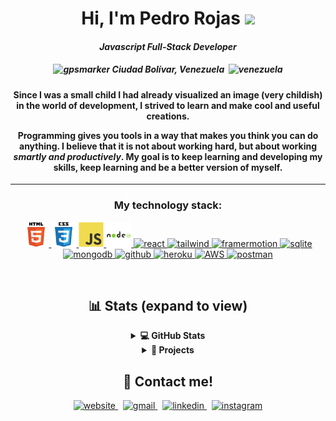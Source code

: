 <h1 align="center">Hi, I'm Pedro Rojas <img src="https://media.giphy.com/media/hvRJCLFzcasrR4ia7z/giphy.gif" width="35"></h1>

<span align="center">
  <span>
    <h4 align="center"><em>Javascript Full-Stack Developer</em>   
    </h4>
    <h5 align="center">
    	<em>
	    <img valign="bottom" src="https://www.svgrepo.com/show/362123/map-marker.svg" alt="gpsmarker" width="16" height="16"/> 
	    <b>Ciudad Bolívar, Venezuela</b>&nbsp;
	    <img valign="bottom" src="https://www.svgrepo.com/show/248930/venezuela.svg" alt="venezuela" width="16" height="16"/> 
	</em>   
    </h4>
</span>

<h4 align="center">Since I was a small child I had already visualized an image (very childish) in the world of development, I strived to learn and make cool and useful creations.
  
Programming gives you tools in a way that makes you think you can do anything.
  I believe that it is not about working hard, but about working <i>smartly and productively</i>.
My goal is to keep learning and developing my skills, keep learning and be a better version of myself.</h4>

<hr>
<h3 align="center">My technology stack:</h3>
  <p align="center">
    <a href="https://www.w3.org/html/" target="_blank"> 
        <img src="https://raw.githubusercontent.com/devicons/devicon/master/icons/html5/html5-original-wordmark.svg" alt="html5" width="40" height="40"/> 
    </a>
    <a href="https://www.w3schools.com/css/" target="_blank"> 
        <img src="https://raw.githubusercontent.com/devicons/devicon/master/icons/css3/css3-original-wordmark.svg" alt="css3" width="40" height="40"/>
    </a>
    <a href="https://developer.mozilla.org/en-US/docs/Web/JavaScript" target="_blank"> 
        <img src="https://raw.githubusercontent.com/devicons/devicon/master/icons/javascript/javascript-original.svg" alt="javascript" width="40" height="40"/>
    </a>
    <a href="https://nodejs.org" target="_blank"> 
        <img src="https://raw.githubusercontent.com/devicons/devicon/master/icons/nodejs/nodejs-original-wordmark.svg" alt="nodejs" width="40" height="40"/>
    </a>
    <a href="https://reactjs.org/" target="_blank"> 
        <img src="https://www.svgrepo.com/show/354259/react.svg" alt="react" width="40" height="40"/>
    </a>
    <a href="https://tailwindcss.com/" target="_blank"> 
        <img src="https://www.svgrepo.com/show/374118/tailwind.svg" alt="tailwind" width="40" height="40"/>
    </a>
    <a href="https://www.framer.com/motion/" target="_blank"> 
        <img src="https://www.svgrepo.com/show/361507/framer-logo.svg" alt="framermotion" width="40" height="40"/>
    </a>
    <a href="https://www.sqlite.org/index.html" target="_blank"> 
        <img src="https://www.vectorlogo.zone/logos/sqlite/sqlite-icon.svg" alt="sqlite" width="40" height="40"/>
    </a>
    <a href="https://mongodb.com/" target="_blank"> 
        <img src="https://www.svgrepo.com/show/331488/mongodb.svg" alt="mongodb" width="40" height="40"/>
    </a>
    <a href="https://github.com/kantar0" target="_blank"> 
        <img src="https://www.vectorlogo.zone/logos/github/github-tile.svg" alt="github" width="40" height="40"/>
    </a>    
    <a href="https://heroku.com" target="_blank"> 
        <img src="https://www.vectorlogo.zone/logos/heroku/heroku-icon.svg" alt="heroku" width="40" height="40"/>
    </a>
    <a href="https://aws.amazon.com/" target="_blank"> 
        <img src="https://www.svgrepo.com/show/373458/aws.svg" alt="AWS" width="40" height="40"/>
    </a>
    <a href="https://www.postman.com/" target="_blank"> 
        <img src="https://www.vectorlogo.zone/logos/getpostman/getpostman-icon.svg" alt="postman" width="40" height="40"/>
    </a>
    
    
  </p>
<br />
    
## 📊 Stats (expand to view)
<details> 
  <summary><b>💻 GitHub Stats</b></summary>
  <br/>
  <p align="center">
    <img src="https://github-readme-stats.vercel.app/api?username=kantar0">
    <br />
    <br />
	  <img src="https://github-readme-stats.vercel.app/api/top-langs/?username=kantar0">
  </p>
</details>

<details> 
  <summary><b>🧰 Projects</b></summary>
  <br/>
  <p align="center">
    <a href="https://top.gg/bot/854182792626831380" target="_blank"> 
      <img src="https://images.discordapp.net/avatars/854182792626831380/ba0bb1178faa0fa128c4cdd1d0d3fdcb.png" width="128">
      <br />
      <b>DolarBotVe</b>
    </a>
  </p>
</details>

## 📲 Contact me!
<p align="center">
    <a href="https://kantar0.dev/" target="_blank"> 
        <img src="https://toppng.com/uploads/preview/world-icon-web-icon-white-11563010874xluuy00vry.png" alt="website" width="40" height="40"/> 
    </a>  
    &nbsp;
    <a href="mailto:pedro@kantar0.dev" target="_blank"> 
        <img src="https://www.vectorlogo.zone/logos/gmail/gmail-icon.svg" alt="gmail" width="40" height="40"/> 
    </a>  
    &nbsp;
    <a href="https://www.linkedin.com/in/kantar0/" target="_blank"> 
        <img src="https://www.vectorlogo.zone/logos/linkedin/linkedin-icon.svg" alt="linkedin" width="40" height="40"/> 
    </a>  
    &nbsp;
    <a href="https://www.instagram.com/kantar0/" target="_blank"> 
        <img src="https://www.vectorlogo.zone/logos/instagram/instagram-icon.svg" alt="instagram" width="40" height="40"/> 
    </a>  
	
</p>

